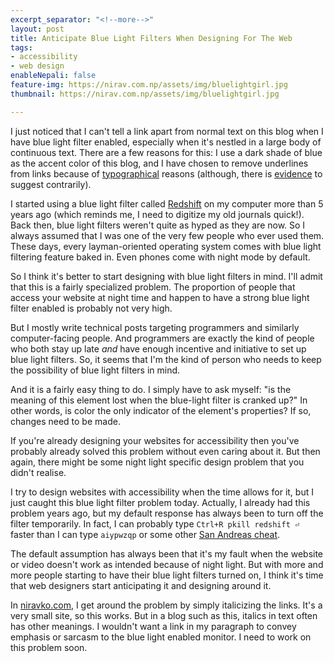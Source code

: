 ```yaml
---
excerpt_separator: "<!--more-->"
layout: post
title: Anticipate Blue Light Filters When Designing For The Web
tags:
- accessibility
- web design
enableNepali: false
feature-img: https://nirav.com.np/assets/img/bluelightgirl.jpg
thumbnail: https://nirav.com.np/assets/img/bluelightgirl.jpg

---
```

I just noticed that I can't tell a link apart from normal text on this blog when I have blue light filter enabled, especially when it's nestled in a large body of continuous text. There are a few reasons for this: I use a dark shade of blue as the accent color of this blog, and I have chosen to remove underlines from links because of [typographical](https://practicaltypography.com/underlining.html) reasons (although, there is [evidence](https://adrianroselli.com/2014/03/i-dont-care-what-google-did-just-keep.html) to suggest contrarily).

I started using a blue light filter called [Redshift](http://jonls.dk/redshift/ "Redshift Night Mode link") on my computer more than 5 years ago (which reminds me, I need to digitize my old journals quick!). Back then, blue light filters weren't quite as hyped as they are now. So I always assumed that I was one of the very few people who ever used them. These days, every layman-oriented operating system comes with blue light filtering feature baked in. Even phones come with night mode by default.

<!--more-->

So I think it's better to start designing with blue light filters in mind. I'll admit that this is a fairly specialized problem. The proportion of people that access your website at night time and happen to have a strong blue light filter enabled is probably not very high.

But I mostly write technical posts targeting programmers and similarly computer-facing people. And programmers are exactly the kind of people who both stay up late _and_ have enough incentive and initiative to set up blue light filters. So, it seems that I'm the kind of person who needs to keep the possibility of blue light filters in mind.

And it is a fairly easy thing to do. I simply have to ask myself: "is the meaning of this element lost when the blue-light filter is cranked up?" In other words, is color the only indicator of the element's properties? If so, changes need to be made.

If you're already designing your websites for accessibility then you've probably already solved this problem without even caring about it. But then again, there might be some night light specific design problem that you didn't realise.

I try to design websites with accessibility when the time allows for it, but I just caught this blue light filter problem today. Actually, I already had this problem years ago, but my default response has always been to turn off the filter temporarily. In fact, I can probably type `Ctrl+R pkill redshift ⏎` faster than I can type `aiypwzqp` or some other [San Andreas cheat](https://www.ign.com/wikis/grand-theft-auto-san-andreas/Cheat_Codes_and_Secrets).

The default assumption has always been that it's my fault when the website or video doesn't work as intended because of night light. But with more and more people starting to have their blue light filters turned on, I think it's time that web designers start anticipating it and designing around it.

In [niravko.com](http://niravko.com "My other website"), I get around the problem by simply italicizing the links. It's a very small site, so this works. But in a blog such as this, italics in text often has other meanings. I wouldn't want a link in my paragraph to convey emphasis or sarcasm to the blue light enabled monitor. I need to work on this problem soon.